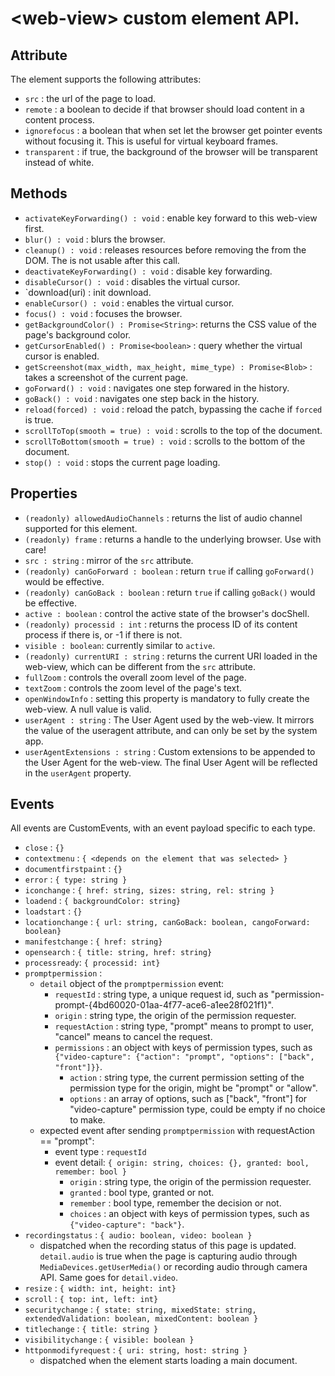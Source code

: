 # \<web-view\> custom element API.

## Attribute

The <web-view> element supports the following attributes:
- `src` : the url of the page to load.
- `remote` : a boolean to decide if that browser should load content in a content process.
- `ignorefocus` : a boolean that when set let the browser get pointer events without focusing it. This is useful for virtual keyboard frames.
- `transparent` : if true, the background of the browser will be transparent instead of white.

## Methods

- `activateKeyForwarding() : void` : enable key forward to this web-view first.
- `blur() : void` : blurs the browser.
- `cleanup() : void` : releases resources before removing the <web-view> from the DOM. The <web-view> is not usable after this call.
- `deactivateKeyForwarding() : void` : disable key forwarding.
- `disableCursor() : void` : disables the virtual cursor.
- `download(uri) : init download.
- `enableCursor() : void` : enables the virtual cursor.
- `focus() : void` : focuses the browser.
- `getBackgroundColor() : Promise<String>`: returns the CSS value of the page's background color.
- `getCursorEnabled() : Promise<boolean>` : query whether the virtual cursor is enabled.
- `getScreenshot(max_width, max_height, mime_type) : Promise<Blob>` : takes a screenshot of the current page.
- `goForward() : void` : navigates one step forwared in the history.
- `goBack() : void` : navigates one step back in the history.
- `reload(forced) : void` : reload the patch, bypassing the cache if `forced` is true.
- `scrollToTop(smooth = true) : void` : scrolls to the top of the document.
- `scrollToBottom(smooth = true) : void` : scrolls to the bottom of the document.
- `stop() : void` : stops the current page loading.

## Properties

- `(readonly) allowedAudioChannels` : returns the list of audio channel supported for this element.
- `(readonly) frame` : returns a handle to the underlying browser. Use with care!
- `src : string` : mirror of the `src` attribute.
- `(readonly) canGoForward : boolean` : return `true` if calling `goForward()` would be effective.
- `(readonly) canGoBack : boolean` : return `true` if calling `goBack()` would be effective.
- `active : boolean` : control the active state of the browser's docShell.
- `(readonly) processid : int` : returns the process ID of its content process if there is, or -1 if there is not.
- `visible : boolean`: currently similar to `active`.
- `(readonly) currentURI : string` : returns the current URI loaded in the web-view, which can be different from the `src` attribute.
- `fullZoom` : controls the overall zoom level of the page.
- `textZoom` : controls the zoom level of the page's text.
- `openWindowInfo` : setting this property is mandatory to fully create the web-view. A null value is valid.
- `userAgent : string` : The User Agent used by the web-view. It mirrors the value of the useragent attribute, and can only be set by the system app.
- `userAgentExtensions : string` : Custom extensions to be appended to the User Agent for the web-view. The final User Agent will be reflected in the `userAgent` property.

## Events

All events are CustomEvents, with an event payload specific to each type.

- `close` : `{}`
- `contextmenu` : `{ <depends on the element that was selected> }`
- `documentfirstpaint` : `{}`
- `error` : `{ type: string }`
- `iconchange` : `{ href: string, sizes: string, rel: string }`
- `loadend` : `{ backgroundColor: string}`
- `loadstart` : `{}`
- `locationchange` : `{ url: string, canGoBack: boolean, cangoForward: boolean}`
- `manifestchange` : `{ href: string}`
- `opensearch` : `{ title: string, href: string}`
- `processready`: `{ processid: int}`
- `promptpermission` :
  - `detail` object of the `promptpermission` event:
    - `requestId` : string type, a unique request id, such as "permission-prompt-{4bd60020-01aa-4f77-ace6-a1ee28f021f1}".
    - `origin` : string type, the origin of the permission requester.
    - `requestAction` : string type, "prompt" means to prompt to user, "cancel" means to cancel the request.
    - `permissions` : an object with keys of permission types, such as `{"video-capture": {"action": "prompt", "options": ["back", "front"]}}`.
      - `action` : string type, the current permission setting of the permission type for the origin, might be "prompt" or "allow".
      - `options` : an array of options, such as ["back", "front"] for "video-capture" permission type, could be empty if no choice to make.
  - expected event after sending `promptpermission` with requestAction == "prompt":
    - event type : `requestId`
    - event detail: `{ origin: string, choices: {}, granted: bool, remember: bool }`
      - `origin` : string type, the origin of the permission requester.
      - `granted` : bool type, granted or not.
      - `remember` : bool type, remember the decision or not.
      - `choices` : an object with keys of permission types, such as `{"video-capture": "back"}`.
- `recordingstatus` : `{ audio: boolean, video: boolean }`
  - dispatched when the recording status of this page is updated. `detail.audio` is true when the page is capturing audio through `MediaDevices.getUserMedia()` or recording audio through camera API. Same goes for `detail.video`.
- `resize` : `{ width: int, height: int}`
- `scroll` : `{ top: int, left: int}`
- `securitychange` : `{ state: string, mixedState: string, extendedValidation: boolean, mixedContent: boolean }`
- `titlechange` : `{ title: string }`
- `visibilitychange` : `{ visible: boolean }`
- `httponmodifyrequest` : `{ uri: string, host: string }`
  - dispatched when the <web-view> element starts loading a main document.